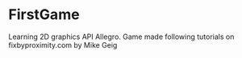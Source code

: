 FirstGame
=========

Learning 2D graphics API Allegro.  Game made following tutorials on fixbyproximity.com by Mike Geig
